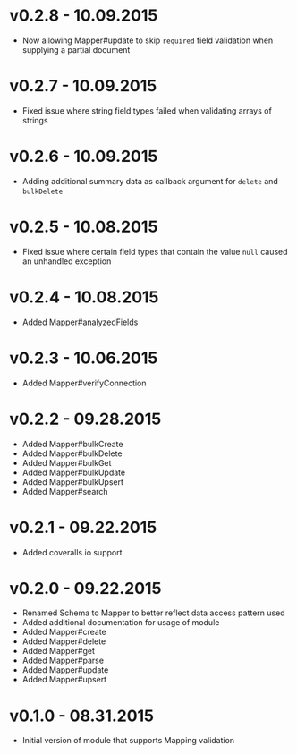 # v0.2.8 - 10.09.2015

* Now allowing Mapper#update to skip `required` field validation when supplying a partial document

# v0.2.7 - 10.09.2015

* Fixed issue where string field types failed when validating arrays of strings

# v0.2.6 - 10.09.2015

* Adding additional summary data as callback argument for `delete` and `bulkDelete`

# v0.2.5 - 10.08.2015

* Fixed issue where certain field types that contain the value `null` caused an unhandled exception

# v0.2.4 - 10.08.2015

* Added Mapper#analyzedFields

# v0.2.3 - 10.06.2015

* Added Mapper#verifyConnection

# v0.2.2 - 09.28.2015

* Added Mapper#bulkCreate
* Added Mapper#bulkDelete
* Added Mapper#bulkGet
* Added Mapper#bulkUpdate
* Added Mapper#bulkUpsert
* Added Mapper#search

# v0.2.1 - 09.22.2015

* Added coveralls.io support

# v0.2.0 - 09.22.2015

* Renamed Schema to Mapper to better reflect data access pattern used
* Added additional documentation for usage of module
* Added Mapper#create
* Added Mapper#delete
* Added Mapper#get
* Added Mapper#parse
* Added Mapper#update
* Added Mapper#upsert

# v0.1.0 - 08.31.2015

* Initial version of module that supports Mapping validation
